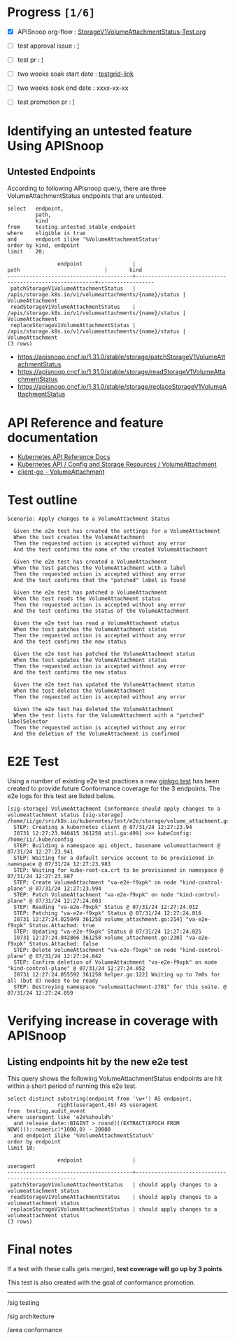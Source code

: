 # Progress <code>[1/6]</code>

-   [X] APISnoop org-flow : [StorageV1VolumeAttachmentStatus-Test.org](https://github.com/apisnoop/ticket-writing/blob/master/StorageV1VolumeAttachmentStatus-Test.org)
-   [ ] test approval issue : [!](https://issues.k8s.io/)
-   [ ] test pr : [!](https://pr.k8s.io/)
-   [ ] two weeks soak start date : [testgrid-link](https://testgrid.k8s.io/)
-   [ ] two weeks soak end date : xxxx-xx-xx
-   [ ] test promotion pr : [!](https://pr.k8s.io/)


# Identifying an untested feature Using APISnoop


## Untested Endpoints

According to following APIsnoop query, there are three VolumeAttachmentStatus endpoints that are untested.

```sql-mode
select   endpoint,
         path,
         kind
from     testing.untested_stable_endpoint
where    eligible is true
and      endpoint ilike '%VolumeAttachmentStatus'
order by kind, endpoint
limit    20;
```

```example
                endpoint                |                          path                           |       kind
----------------------------------------+---------------------------------------------------------+------------------
 patchStorageV1VolumeAttachmentStatus   | /apis/storage.k8s.io/v1/volumeattachments/{name}/status | VolumeAttachment
 readStorageV1VolumeAttachmentStatus    | /apis/storage.k8s.io/v1/volumeattachments/{name}/status | VolumeAttachment
 replaceStorageV1VolumeAttachmentStatus | /apis/storage.k8s.io/v1/volumeattachments/{name}/status | VolumeAttachment
(3 rows)

```

-   <https://apisnoop.cncf.io/1.31.0/stable/storage/patchStorageV1VolumeAttachmentStatus>
-   <https://apisnoop.cncf.io/1.31.0/stable/storage/readStorageV1VolumeAttachmentStatus>
-   <https://apisnoop.cncf.io/1.31.0/stable/storage/replaceStorageV1VolumeAttachmentStatus>


# API Reference and feature documentation

-   [Kubernetes API Reference Docs](https://kubernetes.io/docs/reference/kubernetes-api/)
-   [Kubernetes API / Config and Storage Resources / VolumeAttachment](https://kubernetes.io/docs/reference/kubernetes-api/config-and-storage-resources/volume-attachment-v1/)
-   [client-go - VolumeAttachment](https://github.com/kubernetes/client-go/blob/master/kubernetes/typed/storage/v1/volumeattachment.go)


# Test outline

```
Scenario: Apply changes to a VolumeAttachment Status

  Given the e2e test has created the settings for a VolumeAttachment
  When the test creates the VolumeAttachment
  Then the requested action is accepted without any error
  And the test confirms the name of the created VolumeAttachment

  Given the e2e test has created a VolumeAttachment
  When the test patches the VolumeAttachment with a label
  Then the requested action is accepted without any error
  And the test confirms that the "patched" label is found

  Given the e2e test has patched a VolumeAttachment
  When the test reads the VolumeAttachment status
  Then the requested action is accepted without any error
  And the test confirms the status of the VolumeAttachment

  Given the e2e test has read a VolumeAttachment status
  When the test patches the VolumeAttachment status
  Then the requested action is accepted without any error
  And the test confirms the new status

  Given the e2e test has patched the VolumeAttachment status
  When the test updates the VolumeAttachment status
  Then the requested action is accepted without any error
  And the test confirms the new status

  Given the e2e test has updated the VolumeAttachment status
  When the test deletes the VolumeAttachment
  Then the requested action is accepted without any error

  Given the e2e test has deleted the VolumeAttachment
  When the test lists for the VolumeAttachment with a "patched" labelSelector
  Then the requested action is accepted without any error
  And the deletion of the VolumeAttachment is confirmed
```


# E2E Test

Using a number of existing e2e test practices a new [ginkgo test](https://github.com/ii/kubernetes/blob/create-volume-attachment-status-test/test/e2e/storage/volume_attachment.go#L170-L259) has been created to provide future Conformance coverage for the 3 endpoints. The e2e logs for this test are listed below.

```
[sig-storage] VolumeAttachment Conformance should apply changes to a volumeattachment status [sig-storage]
/home/ii/go/src/k8s.io/kubernetes/test/e2e/storage/volume_attachment.go:170
  STEP: Creating a kubernetes client @ 07/31/24 12:27:23.94
  I0731 12:27:23.940415 361258 util.go:499] >>> kubeConfig: /home/ii/.kube/config
  STEP: Building a namespace api object, basename volumeattachment @ 07/31/24 12:27:23.941
  STEP: Waiting for a default service account to be provisioned in namespace @ 07/31/24 12:27:23.983
  STEP: Waiting for kube-root-ca.crt to be provisioned in namespace @ 07/31/24 12:27:23.987
  STEP: Create VolumeAttachment "va-e2e-f9xpk" on node "kind-control-plane" @ 07/31/24 12:27:23.994
  STEP: Patch VolumeAttachment "va-e2e-f9xpk" on node "kind-control-plane" @ 07/31/24 12:27:24.003
  STEP: Reading "va-e2e-f9xpk" Status @ 07/31/24 12:27:24.012
  STEP: Patching "va-e2e-f9xpk" Status @ 07/31/24 12:27:24.016
  I0731 12:27:24.025849 361258 volume_attachment.go:214] "va-e2e-f9xpk" Status.Attached: true
  STEP: Updating "va-e2e-f9xpk" Status @ 07/31/24 12:27:24.025
  I0731 12:27:24.042866 361258 volume_attachment.go:230] "va-e2e-f9xpk" Status.Attached: false
  STEP: Delete VolumeAttachment "va-e2e-f9xpk" on node "kind-control-plane" @ 07/31/24 12:27:24.042
  STEP: Confirm deletion of VolumeAttachment "va-e2e-f9xpk" on node "kind-control-plane" @ 07/31/24 12:27:24.052
  I0731 12:27:24.055592 361258 helper.go:122] Waiting up to 7m0s for all (but 0) nodes to be ready
  STEP: Destroying namespace "volumeattachment-2781" for this suite. @ 07/31/24 12:27:24.059
```


# Verifying increase in coverage with APISnoop


## Listing endpoints hit by the new e2e test

This query shows the following VolumeAttachmentStatus endpoints are hit within a short period of running this e2e test.

```sql-mode
select distinct substring(endpoint from '\w+') AS endpoint,
                right(useragent,49) AS useragent
from  testing.audit_event
where useragent like 'e2e%should%'
  and release_date::BIGINT > round(((EXTRACT(EPOCH FROM NOW()))::numeric)*1000,0) - 20000
  and endpoint ilike '%VolumeAttachmentStatus%'
order by endpoint
limit 10;
```

```example
                endpoint                |                     useragent
----------------------------------------+---------------------------------------------------
 patchStorageV1VolumeAttachmentStatus   | should apply changes to a volumeattachment status
 readStorageV1VolumeAttachmentStatus    | should apply changes to a volumeattachment status
 replaceStorageV1VolumeAttachmentStatus | should apply changes to a volumeattachment status
(3 rows)

```


# Final notes

If a test with these calls gets merged, **test coverage will go up by 3 points**

This test is also created with the goal of conformance promotion.

---

/sig testing

/sig architecture

/area conformance